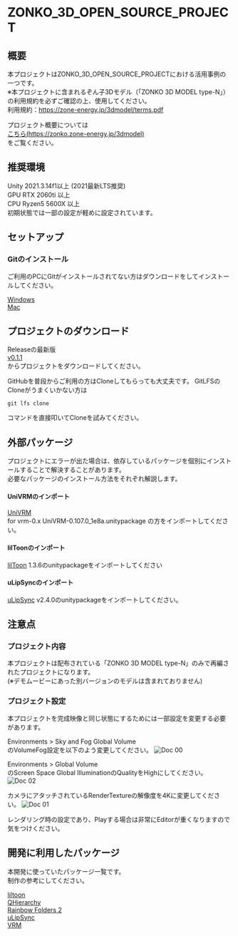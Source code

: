 # ZONKO_3D_OPEN_SOURCE_PROJECT

## 概要

本プロジェクトはZONKO_3D_OPEN_SOURCE_PROJECTにおける活用事例の一つです。  
※本プロジェクトに含まれるぞん子3Dモデル（「ZONKO 3D MODEL type-N」）の利用規約を必ずご確認の上、使用してください。  
利用規約：https://zone-energy.jp/3dmodel/terms.pdf  
  
プロジェクト概要については    
[こちら(https://zonko.zone-energy.jp/3dmodel)](https://zonko.zone-energy.jp/3dmodel)  
をご覧ください。

## 推奨環境
Unity 2021.3.14f1以上 (2021最新LTS推奨)  
GPU RTX 2060ti 以上  
CPU Ryzen5 5600X 以上  
初期状態では一部の設定が軽めに設定されています。


## セットアップ

### Gitのインストール
ご利用のPCにGitがインストールされてない方はダウンロードをしてインストールしてください。  

[Windows](https://gitforwindows.org/)  
[Mac](https://git-scm.com/download/mac)  

## プロジェクトのダウンロード
Releaseの最新版  
[v0.1.1](https://github.com/murasaqi/ZONKO_3D_OPEN_SOURCE_PROJECT_MurasaqiExample/releases/tag/v0.1.1)   
からプロジェクトをダウンロードしてください。  

GitHubを普段からご利用の方はCloneしてもらっても大丈夫です。
GitLFSのCloneがうまくいかない方は
```
git lfs clone
```
コマンドを直接叩いてCloneを試みてください。


## 外部パッケージ
プロジェクトにエラーが出た場合は、依存しているパッケージを個別にインストールすることで解決することがあります。  
必要なパッケージのインストール方法をそれぞれ解説します。  

#### UniVRMのインポート
[UniVRM](https://github.com/vrm-c/UniVRM/releases/tag/v0.107.0)  
for vrm-0.x UniVRM-0.107.0_1e8a.unitypackage の方をインポートしてください。

#### lilToonのインポート
[lilToon](https://github.com/lilxyzw/lilToon/releases/tag/1.3.6)
1.3.6のunitypackageをインポートしてください

#### uLipSyncのインポート
[uLipSync](https://github.com/hecomi/uLipSync/releases/tag/v2.4.0)
v2.4.0のunitypackageをインポートしてください。


## 注意点
### プロジェクト内容
本プロジェクトは配布されている「ZONKO 3D MODEL type-N」のみで再編されたプロジェクトになります。  
(※デモムービーにあった別バージョンのモデルは含まれておりません)

### プロジェクト設定
本プロジェクトを完成映像と同じ状態にするためには一部設定を変更する必要があります。  

Environments > Sky and Fog Global Volume  
のVolumeFog設定を以下のよう変更してください。
![Doc 00](./doc_00.png)

Environments > Global Volume  
のScreen Space Global IlluminationのQualityをHighにしてください。
![Doc 02](./doc_02.png)

カメラにアタッチされているRenderTextureの解像度を4Kに変更してください。
![Doc 01](./doc_01.png)

レンダリング時の設定であり、Playする場合は非常にEditorが重くなりますので気をつけください。

## 開発に利用したパッケージ
本開発に使っていたパッケージ一覧です。  
制作の参考にしてください。  

[liltoon](https://booth.pm/ja/items/3087170)  
[QHierarchy](https://assetstore.unity.com/packages/tools/utilities/qhierarchy-28577)  
[Rainbow Folders 2](https://assetstore.unity.com/packages/tools/utilities/rainbow-folders-2-143526)  
[uLipSync](https://github.com/hecomi/uLipSync)  
[VRM](https://vrm.dev/univrm/install/univrm_upm.html)  
